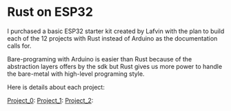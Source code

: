 # Rust on ESP32

I purchased a basic ESP32 starter kit created by Lafvin with the plan to build each of the 12 projects with Rust instead of Arduino as the documentation calls for.

Bare-programing with Arduino is easier than Rust because of the abstraction layers offers by the sdk but Rust gives us more power to handle the bare-metal with high-level programing style.

Here is details about each project:

[Project_0](./project_0/):
[Project_1](./project_1/):
[Project_2](./project_2/):



